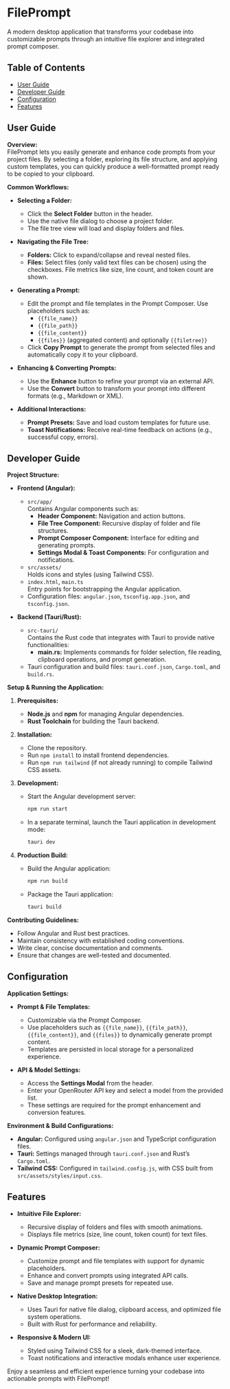 # FilePrompt

A modern desktop application that transforms your codebase into customizable prompts through an intuitive file explorer and integrated prompt composer.

## Table of Contents

- [User Guide](#user-guide)
- [Developer Guide](#developer-guide)
- [Configuration](#configuration)
- [Features](#features)

## User Guide

**Overview:**  
FilePrompt lets you easily generate and enhance code prompts from your project files. By selecting a folder, exploring its file structure, and applying custom templates, you can quickly produce a well-formatted prompt ready to be copied to your clipboard.

**Common Workflows:**

- **Selecting a Folder:**

  - Click the **Select Folder** button in the header.
  - Use the native file dialog to choose a project folder.
  - The file tree view will load and display folders and files.

- **Navigating the File Tree:**

  - **Folders:** Click to expand/collapse and reveal nested files.
  - **Files:** Select files (only valid text files can be chosen) using the checkboxes. File metrics like size, line count, and token count are shown.

- **Generating a Prompt:**
  - Edit the prompt and file templates in the Prompt Composer. Use placeholders such as:
    - `{{file_name}}`
    - `{{file_path}}`
    - `{{file_content}}`
    - `{{files}}` (aggregated content) and optionally `{{filetree}}`
  - Click **Copy Prompt** to generate the prompt from selected files and automatically copy it to your clipboard.
- **Enhancing & Converting Prompts:**

  - Use the **Enhance** button to refine your prompt via an external API.
  - Use the **Convert** button to transform your prompt into different formats (e.g., Markdown or XML).

- **Additional Interactions:**
  - **Prompt Presets:** Save and load custom templates for future use.
  - **Toast Notifications:** Receive real-time feedback on actions (e.g., successful copy, errors).

## Developer Guide

**Project Structure:**

- **Frontend (Angular):**

  - `src/app/`  
    Contains Angular components such as:
    - **Header Component:** Navigation and action buttons.
    - **File Tree Component:** Recursive display of folder and file structures.
    - **Prompt Composer Component:** Interface for editing and generating prompts.
    - **Settings Modal & Toast Components:** For configuration and notifications.
  - `src/assets/`  
    Holds icons and styles (using Tailwind CSS).
  - `index.html`, `main.ts`  
    Entry points for bootstrapping the Angular application.
  - Configuration files: `angular.json`, `tsconfig.app.json`, and `tsconfig.json`.

- **Backend (Tauri/Rust):**
  - `src-tauri/`  
    Contains the Rust code that integrates with Tauri to provide native functionalities:
    - **main.rs:** Implements commands for folder selection, file reading, clipboard operations, and prompt generation.
  - Tauri configuration and build files: `tauri.conf.json`, `Cargo.toml`, and `build.rs`.

**Setup & Running the Application:**

1. **Prerequisites:**

   - **Node.js** and **npm** for managing Angular dependencies.
   - **Rust Toolchain** for building the Tauri backend.

2. **Installation:**

   - Clone the repository.
   - Run `npm install` to install frontend dependencies.
   - Run `npm run tailwind` (if not already running) to compile Tailwind CSS assets.

3. **Development:**

   - Start the Angular development server:
     ```bash
     npm run start
     ```
   - In a separate terminal, launch the Tauri application in development mode:
     ```bash
     tauri dev
     ```

4. **Production Build:**
   - Build the Angular application:
     ```bash
     npm run build
     ```
   - Package the Tauri application:
     ```bash
     tauri build
     ```

**Contributing Guidelines:**

- Follow Angular and Rust best practices.
- Maintain consistency with established coding conventions.
- Write clear, concise documentation and comments.
- Ensure that changes are well-tested and documented.

## Configuration

**Application Settings:**

- **Prompt & File Templates:**

  - Customizable via the Prompt Composer.
  - Use placeholders such as `{{file_name}}`, `{{file_path}}`, `{{file_content}}`, and `{{files}}` to dynamically generate prompt content.
  - Templates are persisted in local storage for a personalized experience.

- **API & Model Settings:**
  - Access the **Settings Modal** from the header.
  - Enter your OpenRouter API key and select a model from the provided list.
  - These settings are required for the prompt enhancement and conversion features.

**Environment & Build Configurations:**

- **Angular:** Configured using `angular.json` and TypeScript configuration files.
- **Tauri:** Settings managed through `tauri.conf.json` and Rust’s `Cargo.toml`.
- **Tailwind CSS:** Configured in `tailwind.config.js`, with CSS built from `src/assets/styles/input.css`.

## Features

- **Intuitive File Explorer:**
  - Recursive display of folders and files with smooth animations.
  - Displays file metrics (size, line count, token count) for text files.
- **Dynamic Prompt Composer:**

  - Customize prompt and file templates with support for dynamic placeholders.
  - Enhance and convert prompts using integrated API calls.
  - Save and manage prompt presets for repeated use.

- **Native Desktop Integration:**

  - Uses Tauri for native file dialog, clipboard access, and optimized file system operations.
  - Built with Rust for performance and reliability.

- **Responsive & Modern UI:**
  - Styled using Tailwind CSS for a sleek, dark-themed interface.
  - Toast notifications and interactive modals enhance user experience.

Enjoy a seamless and efficient experience turning your codebase into actionable prompts with FilePrompt!
